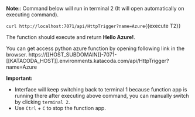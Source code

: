 **Note:**: Command below will run in terminal 2 (It will open automatically on executing command). 

`curl http://localhost:7071/api/HttpTrigger?name=Azure`{{execute T2}}

The function should execute and return **Hello Azure!**. 

You can get access python azure function by opening following link in the browser.
https://[[HOST_SUBDOMAIN]]-7071-[[KATACODA_HOST]].environments.katacoda.com/api/HttpTrigger?name=Azure


**Important:**
- Interface will keep switching back to terminal 1 because function app is running there after executing above command, you can manually switch by clicking `terminal 2`.
- Use `Ctrl` + `C` to stop the function app.
